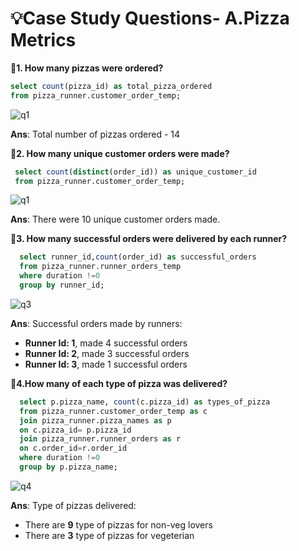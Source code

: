 # 💡Case Study Questions- A.Pizza Metrics

**🍕1. How many pizzas were ordered?**
``` SQL
select count(pizza_id) as total_pizza_ordered  
from pizza_runner.customer_order_temp; 
```
![q1](https://user-images.githubusercontent.com/98269318/189185371-3a04d690-5bf1-4fa1-b677-b5b4a0bfda93.png)

**Ans**: Total number of pizzas ordered - 14

**🍕2. How many unique customer orders were made?**
``` SQL
 select count(distinct(order_id)) as unique_customer_id  
 from pizza_runner.customer_order_temp; 
 ```
 ![q1](https://user-images.githubusercontent.com/98269318/189186971-0678b355-e5bf-4178-80e9-84af2f4c91ed.png)

**Ans**: There were 10 unique customer orders made.

**🍕3. How many successful orders were delivered by each runner?**
``` SQL
  select runner_id,count(order_id) as successful_orders
  from pizza_runner.runner_orders_temp
  where duration !=0
  group by runner_id;
```
![q3](https://user-images.githubusercontent.com/98269318/189188015-09550ff9-173b-4b44-b004-89eae2cdded7.png)

**Ans**: Successful orders made by runners:
- **Runner Id: 1**, made 4 successful orders
- **Runner Id: 2**, made 3 successful orders
- **Runner Id: 3**, made 1 successful orders 

**🍕4.How many of each type of pizza was delivered?**
``` SQL
  select p.pizza_name, count(c.pizza_id) as types_of_pizza
  from pizza_runner.customer_order_temp as c
  join pizza_runner.pizza_names as p
  on c.pizza_id= p.pizza_id
  join pizza_runner.runner_orders as r
  on c.order_id=r.order_id
  where duration !=0
  group by p.pizza_name;
  ```
  ![q4](https://user-images.githubusercontent.com/98269318/189192510-ed29979b-b06d-4b34-b9a0-a02803d48586.png)

**Ans**: Type of pizzas delivered:
- There are **9** type of pizzas for non-veg lovers
- There are **3** type of pizzas for vegeterian
